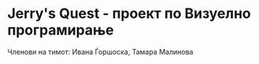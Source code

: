 # Jerry's Quest - проект по Визуелно програмирање 
Членови на тимот: Ивана Ѓоршоска, Тамара Малинова
